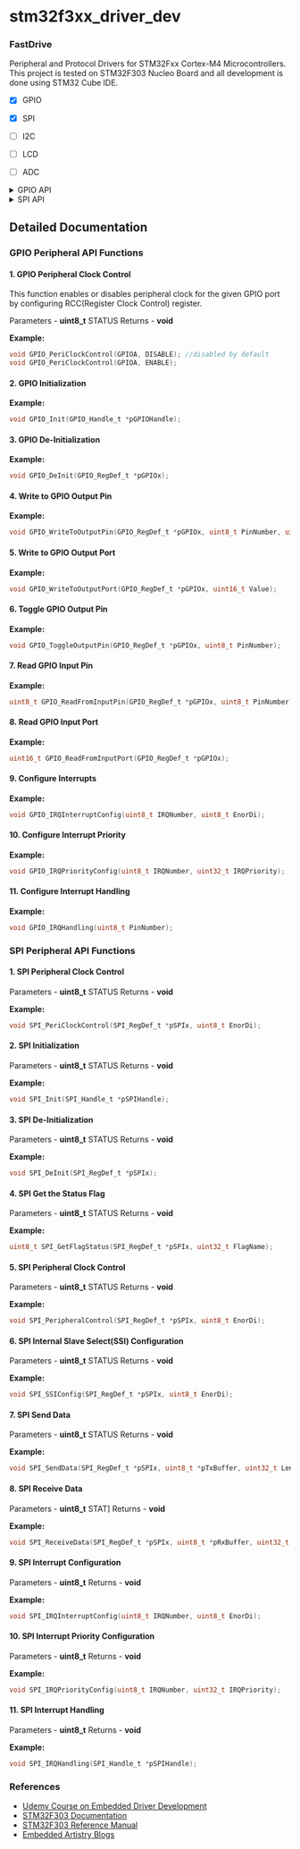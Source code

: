 # stm32f3xx_driver_dev

### FastDrive 
Peripheral and Protocol Drivers for STM32Fxx Cortex-M4 Microcontrollers. This project is tested on STM32F303 Nucleo Board and all development is done using STM32 Cube IDE. 

- [x] GPIO
- [x] SPI
- [ ] I2C
- [ ] LCD
- [ ] ADC


<details>
	<summary>GPIO API</summary>
	
	void GPIO_PeriClockControl(GPIO_RegDef_t *pGPIOx, uint8_t EnorDi);
	
	void GPIO_Init(GPIO_Handle_t *pGPIOHandle);
	
	void GPIO_DeInit(GPIO_RegDef_t *pGPIOx);
	
	uint8_t GPIO_ReadFromInputPin(GPIO_RegDef_t *pGPIOx, uint8_t PinNumber);
	
	uint16_t GPIO_ReadFromInputPort(GPIO_RegDef_t *pGPIOx);
	
	void GPIO_WriteToOutputPin(GPIO_RegDef_t *pGPIOx, uint8_t PinNumber, uint8_t Value);
	
	void GPIO_WriteToOutputPort(GPIO_RegDef_t *pGPIOx, uint16_t Value);
	
	void GPIO_ToggleOutputPin(GPIO_RegDef_t *pGPIOx, uint8_t PinNumber);
	
	void GPIO_IRQInterruptConfig(uint8_t IRQNumber, uint8_t EnorDi);
	
	void GPIO_IRQPriorityConfig(uint8_t IRQNumber, uint32_t IRQPriority);
	
	void GPIO_IRQHandling(uint8_t PinNumber);
	
</details>  

<details>
	<summary>SPI API</summary>
	
	void SPI_PeriClockControl(SPI_RegDef_t *pSPIx, uint8_t EnorDi);

	void SPI_Init(SPI_Handle_t *pSPIHandle);

	void SPI_DeInit(SPI_RegDef_t *pSPIx);

	uint8_t SPI_GetFlagStatus(SPI_RegDef_t *pSPIx, uint32_t FlagName);

	void SPI_PeripheralControl(SPI_RegDef_t *pSPIx, uint8_t EnorDi);

	void SPI_SSIConfig(SPI_RegDef_t *pSPIx, uint8_t EnorDi);

	void SPI_SendData(SPI_RegDef_t *pSPIx, uint8_t *pTxBuffer, uint32_t Len);

	void SPI_ReceiveData(SPI_RegDef_t *pSPIx, uint8_t *pRxBuffer, uint32_t Len);

	void SPI_IRQInterruptConfig(uint8_t IRQNumber, uint8_t EnorDi);

	void SPI_IRQPriorityConfig(uint8_t IRQNumber, uint32_t IRQPriority);

	void SPI_IRQHandling(SPI_Handle_t *pSPIHandle);

</details>  

## Detailed Documentation

### GPIO Peripheral API Functions

#### 1. GPIO Peripheral Clock Control
This function enables or disables peripheral clock for the given GPIO port by configuring RCC(Register Clock Control) register.

Parameters - __uint8_t__ STATUS
Returns - __void__

__Example:__
```c
void GPIO_PeriClockControl(GPIOA, DISABLE);	//disabled by default
void GPIO_PeriClockControl(GPIOA, ENABLE);
```

#### 2. GPIO Initialization

__Example:__
```c
void GPIO_Init(GPIO_Handle_t *pGPIOHandle);
```
	
#### 3. GPIO De-Initialization
	
__Example:__
```c
void GPIO_DeInit(GPIO_RegDef_t *pGPIOx);
```
	
#### 4. Write to GPIO Output Pin

__Example:__
```c
void GPIO_WriteToOutputPin(GPIO_RegDef_t *pGPIOx, uint8_t PinNumber, uint8_t Value);
```
	
#### 5. Write to GPIO Output Port

__Example:__
```c
void GPIO_WriteToOutputPort(GPIO_RegDef_t *pGPIOx, uint16_t Value);
```
	
#### 6. Toggle GPIO Output Pin

__Example:__
```c
void GPIO_ToggleOutputPin(GPIO_RegDef_t *pGPIOx, uint8_t PinNumber);
```
	
#### 7. Read GPIO Input Pin

__Example:__
```c
uint8_t GPIO_ReadFromInputPin(GPIO_RegDef_t *pGPIOx, uint8_t PinNumber);
```
	
#### 8. Read GPIO Input Port

__Example:__
```c
uint16_t GPIO_ReadFromInputPort(GPIO_RegDef_t *pGPIOx);
```

#### 9. Configure Interrupts

__Example:__
```c
void GPIO_IRQInterruptConfig(uint8_t IRQNumber, uint8_t EnorDi);
```
	
#### 10. Configure Interrupt Priority

__Example:__
```c
void GPIO_IRQPriorityConfig(uint8_t IRQNumber, uint32_t IRQPriority);
```
	
#### 11. Configure Interrupt Handling

__Example:__
```c
void GPIO_IRQHandling(uint8_t PinNumber);
```
	
### SPI Peripheral API Functions

#### 1. SPI Peripheral Clock Control

Parameters - __uint8_t__ STATUS
Returns - __void__

__Example:__
```c
void SPI_PeriClockControl(SPI_RegDef_t *pSPIx, uint8_t EnorDi);
```

#### 2. SPI Initialization

Parameters - __uint8_t__ STATUS
Returns - __void__

__Example:__
```c
void SPI_Init(SPI_Handle_t *pSPIHandle);
```

#### 3. SPI De-Initialization

Parameters - __uint8_t__ STATUS
Returns - __void__

__Example:__
```c
void SPI_DeInit(SPI_RegDef_t *pSPIx);
```

#### 4. SPI Get the Status Flag

Parameters - __uint8_t__ STATUS
Returns - __void__

__Example:__
```c
uint8_t SPI_GetFlagStatus(SPI_RegDef_t *pSPIx, uint32_t FlagName);
```

#### 5. SPI Peripheral Clock Control

Parameters - __uint8_t__ STATUS
Returns - __void__

__Example:__
```c
void SPI_PeripheralControl(SPI_RegDef_t *pSPIx, uint8_t EnorDi);
```

#### 6. SPI Internal Slave Select(SSI) Configuration

Parameters - __uint8_t__ STATUS
Returns - __void__

__Example:__
```c
void SPI_SSIConfig(SPI_RegDef_t *pSPIx, uint8_t EnorDi);
```

#### 7. SPI Send Data

Parameters - __uint8_t__ STATUS
Returns - __void__

__Example:__
```c
void SPI_SendData(SPI_RegDef_t *pSPIx, uint8_t *pTxBuffer, uint32_t Len);
```

#### 8. SPI Receive Data

Parameters - __uint8_t__ STAT]
Returns - __void__

__Example:__
```c
void SPI_ReceiveData(SPI_RegDef_t *pSPIx, uint8_t *pRxBuffer, uint32_t Len);
```

#### 9. SPI Interrupt Configuration

Parameters - __uint8_t__ 
Returns - __void__

__Example:__
```c
void SPI_IRQInterruptConfig(uint8_t IRQNumber, uint8_t EnorDi);
```

#### 10. SPI Interrupt Priority Configuration

Parameters - __uint8_t__ 
Returns - __void__

__Example:__
```c
void SPI_IRQPriorityConfig(uint8_t IRQNumber, uint32_t IRQPriority);
```

#### 11. SPI Interrupt Handling

Parameters - __uint8_t__ 
Returns - __void__

__Example:__
```c
void SPI_IRQHandling(SPI_Handle_t *pSPIHandle);
```

### References
* [Udemy Course on Embedded Driver Development](https://www.udemy.com/course/mastering-microcontroller-with-peripheral-driver-development/)  
* [STM32F303 Documentation](https://www.st.com/en/microcontrollers-microprocessors/stm32f303.html#documentation)  
* [STM32F303 Reference Manual](https://www.st.com/resource/en/reference_manual/dm00043574-stm32f303xb-c-d-e-stm32f303x6-8-stm32f328x8-stm32f358xc-stm32f398xe-advanced-arm-based-mcus-stmicroelectronics.pdf)  
* [Embedded Artistry Blogs](https://embeddedartistry.com/blog/2020/11/23/real-world-portable-driver-examples/)  